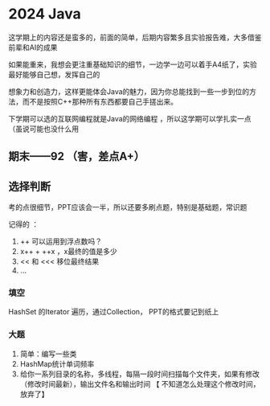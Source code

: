 # 2024 Java

这学期上的内容还是蛮多的，前面的简单，后期内容繁多且实验报告难，大多借鉴前辈和AI的成果

如果能重来，我想会更注重基础知识的细节，一边学一边可以着手A4纸了，实验最好能够自己想，发挥自己的

想象力和创造力，这样更能体会Java的魅力，因为你总能找到一些一步到位的方法，而不是按照C++那种所有东西都要自己手搓出来。

下学期可以选的互联网编程就是Java的网络编程 ，所以这学期可以学扎实一点（虽说可能也没什么用

## 期末——92 （害，差点A+）

## 选择判断

考的点很细节，PPT应该会一半，所以还要多刷点题，特别是基础题，常识题

记得的 ： 

1. ++ 可以运用到浮点数吗？ 
2. x++ + ++x ，x最终的值是多少 
3. << 和 <<<  移位最终结果 
4. …

### 填空

HashSet 的Iterator 遍历，通过Collection， PPT的格式要记到纸上

### 大题

1. 简单：编写一些类
2. HashMap统计单词频率
3. 给你一系列目录的名称，多线程，每隔一段时间扫描每个文件夹，如果有修改（修改时间最新），输出文件名和输出时间
   【 不知道怎么处理这个修改时间，放弃了】